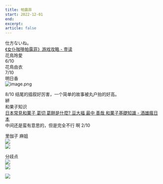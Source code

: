 ```yaml
---
title: 帕露菲
start: 2022-12-01
end: 
excerpt: 
article: false
---
```


仕方ないね。  
[《女仆咖啡帕露菲》游戏攻略 - 壹读](https://read01.com/No6aK8Q.html#.Y6nCwexBzmA)  
花鳥玲愛  
6/10  
花鳥由衣  
7/10  
明日香  
![image.png](https://naglfar28.oss-ap-southeast-1.aliyuncs.com/naglfar28/20230115210339.png)

8/10 结尾的插叙好厉害，一个简单的故事被丸户抬的好高。  
絣  
和果子知识  
[日本常見和菓子 葛切 葛餅是什麼? 豆大福 最中 善哉 和菓子基礎知識 - 酒雄瘋日本](https://www.sakehero.com/kuzukiri/)  
中间还是蛮有意思的，但是完全不行 啊 2/10

里伽子 麻姐  
<img src="https://naglfar28.oss-ap-southeast-1.aliyuncs.com/naglfar28/20230128141852.png"/>  
<img src="https://naglfar28.oss-ap-southeast-1.aliyuncs.com/naglfar28/20230130171640.png"/>

分歧点  
<img src="https://naglfar28.oss-ap-southeast-1.aliyuncs.com/naglfar28/20230130203940.png"/>  
<img src="https://naglfar28.oss-ap-southeast-1.aliyuncs.com/naglfar28/20230130204317.png"/>

<img src="https://naglfar28.oss-ap-southeast-1.aliyuncs.com/naglfar28/20230130210352.png"/>

